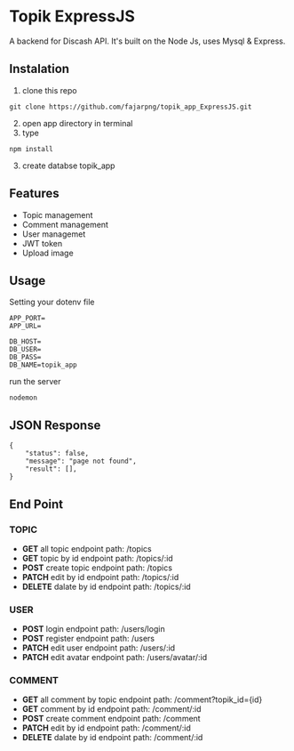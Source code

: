 # Topik ExpressJS
A backend for Discash API. It's built on the Node Js, uses Mysql & Express.
## Instalation
1. clone this repo
```
git clone https://github.com/fajarpng/topik_app_ExpressJS.git
```
2. open app directory in terminal
3. type
```
npm install
```
3. create databse topik_app
## Features
* Topic management
* Comment management
* User managemet
* JWT token
* Upload image
## Usage
Setting your dotenv file
```
APP_PORT=
APP_URL=

DB_HOST=
DB_USER=
DB_PASS= 
DB_NAME=topik_app
```
run the server
```
nodemon
```
## JSON Response
```
{
    "status": false,
    "message": "page not found",
    "result": [],
}
```
## End Point
### TOPIC
* **GET** all topic endpoint path: /topics
* **GET** topic by id endpoint path: /topics/:id
* **POST** create topic endpoint path: /topics
* **PATCH** edit by id endpoint path: /topics/:id
* **DELETE** dalate by id endpoint path: /topics/:id
### USER
* **POST** login endpoint path: /users/login
* **POST** register endpoint path: /users
* **PATCH** edit user endpoint path: /users/:id
* **PATCH** edit avatar endpoint path: /users/avatar/:id
### COMMENT
* **GET** all comment by topic endpoint path: /comment?topik_id={id}
* **GET** comment by id endpoint path: /comment/:id
* **POST** create comment endpoint path: /comment
* **PATCH** edit by id endpoint path: /comment/:id
* **DELETE** dalate by id endpoint path: /comment/:id
